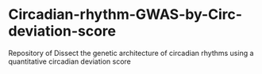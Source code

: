 # Circadian-rhythm-GWAS-by-Circ-deviation-score
Repository of Dissect the genetic architecture of circadian rhythms using a quantitative circadian deviation score
